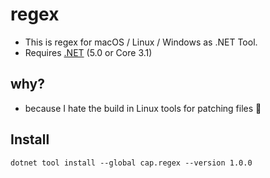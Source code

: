 # regex

- This is regex for macOS / Linux / Windows as .NET Tool.
- Requires [.NET](https://dotnet.microsoft.com/download) (5.0 or Core 3.1)

## why?

- because I hate the build in Linux tools for patching files 🤬

## Install

```
dotnet tool install --global cap.regex --version 1.0.0
```
